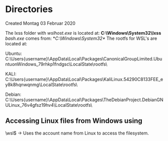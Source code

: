 # Directories
Created Montag 03 Februar 2020

The lxss folder with *wslhost.exe* is located at: **C:\Windows\System32\lxss**
*bash.exe* comes from: **C:\Windows\System32\**
The rootfs for WSL's are located at:

Ubuntu:
C:\Users\{username}\AppData\Local\Packages\CanonicalGroupLimited.UbuntuonWindows_79rhkp1fndgsc\LocalState\rootfs\

KALI:
C:\Users\{username}\AppData\Local\Packages\KaliLinux.54290C8133FEE_ey8k8hqnwqnmg\LocalState\rootfs\

Debian:
C:\Users\{username}\AppData\Local\Packages\TheDebianProject.DebianGNULinux_76v4gfsz19hv4\LocalState\rootfs\

Accessing Linux files from Windows using
----------------------------------------
\\wsl$
-> Uses the account name from Linux to access the filesystem.

